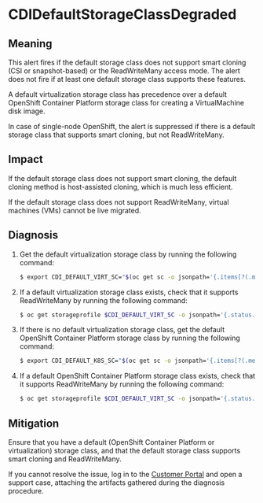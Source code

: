 # CDIDefaultStorageClassDegraded

## Meaning

This alert fires if the default storage class does not support smart cloning
(CSI or snapshot-based) or the ReadWriteMany access mode. The alert does not
fire if at least one default storage class supports these features.

A default virtualization storage class has precedence over a default OpenShift
Container Platform
storage class for creating a VirtualMachine disk image.

In case of single-node OpenShift, the alert is suppressed if there is a default
storage class that supports smart cloning, but not ReadWriteMany.

## Impact

If the default storage class does not support smart cloning, the default cloning
method is host-assisted cloning, which is much less efficient.

If the default storage class does not support ReadWriteMany, virtual machines
(VMs) cannot be live migrated.

## Diagnosis

1. Get the default virtualization storage class by running the following
command:

   ```bash
   $ export CDI_DEFAULT_VIRT_SC="$(oc get sc -o jsonpath='{.items[?(.metadata.annotations.storageclass\.kubernetes\.io\/is-default-class=="true")].metadata.name}')"
   ```

2. If a default virtualization storage class exists, check that it supports
ReadWriteMany by running the following command:

   ```bash
   $ oc get storageprofile $CDI_DEFAULT_VIRT_SC -o jsonpath='{.status.claimPropertySets}' | grep ReadWriteMany
   ```

3. If there is no default virtualization storage class, get the default
OpenShift Container Platform storage class by running the following command:

   ```bash
   $ export CDI_DEFAULT_K8S_SC="$(oc get sc -o jsonpath='{.items[?(.metadata.annotations.storageclass\.kubernetes\.io\/is-default-class=="true")].metadata.name}')"
   ```

4. If a default OpenShift Container Platform storage class exists, check that
it supports
ReadWriteMany by running the following command:

   ```bash
   $ oc get storageprofile $CDI_DEFAULT_VIRT_SC -o jsonpath='{.status.claimPropertySets}' | grep ReadWriteMany
   ```

## Mitigation

Ensure that you have a default (OpenShift Container Platform or virtualization)
storage class, and
that the default storage class supports smart cloning and ReadWriteMany.

If you cannot resolve the issue, log in to the
[Customer Portal](https://access.redhat.com) and open a support case, attaching
the artifacts gathered during the diagnosis procedure.